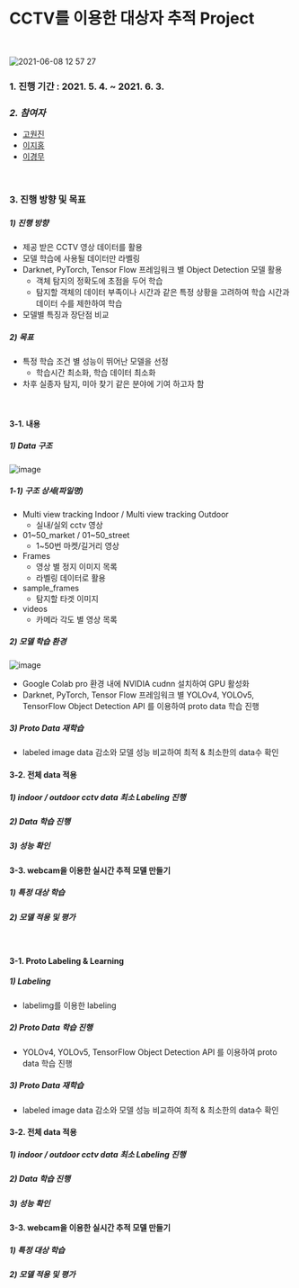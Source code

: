 # CCTV를 이용한 대상자 추적 Project

<br/>

![2021-06-08 12 57 27](https://user-images.githubusercontent.com/78460413/121121882-6eb70780-c85b-11eb-8d83-a39c5641a164.gif)

### 1. 진행 기간 : 2021. 5. 4. ~ 2021. 6. 3.

### *2. 참여자*
- [고원진](https://github.com/wonjin77)
- [이지홍](https://github.com/jihong7107)
- [이경무](https://github.com/rudan916)


<br/>


### 3. 진행 방향 및 목표

  ##### 1) 진행 방향
  - 제공 받은 CCTV 영상 데이터를 활용
  - 모델 학습에 사용될 데이터만 라벨링
  - Darknet, PyTorch, Tensor Flow 프레임워크 별 Object Detection 모델 활용
    - 객체 탐지의 정확도에 초점을 두어 학습
    - 탐지할 객체의 데이터 부족이나 시간과 같은 특정 상황을 고려하여 학습 시간과 데이터 수를 제한하여 학습
  - 모델별 특징과 장단점 비교

  ##### 2) 목표
  - 특정 학습 조건 별 성능이 뛰어난 모델을 선정
    - 학습시간 최소화, 학습 데이터 최소화 
  - 차후 실종자 탐지, 미아 찾기 같은 분야에 기여 하고자 함 

<br/>


#### 3-1. 내용

  ##### 1) Data 구조
![image](https://user-images.githubusercontent.com/78459545/121801181-fe502200-cc70-11eb-843d-653eca501ba5.png)
  ##### 1-1) 구조 상세(파일명)
  - Multi view tracking Indoor / Multi view tracking Outdoor
    - 실내/실외 cctv 영상
  - 01~50_market / 01~50_street
    - 1~50번 마켓/길거리 영상
  - Frames
    - 영상 별 정지 이미지 목록
    - 라벨링 데이터로 활용
  - sample_frames
    - 탐지할 타겟 이미지
  - videos
    - 카메라 각도 별 영상 목록
  
  ##### 2) 모델 학습 환경
![image](https://user-images.githubusercontent.com/78459545/121801643-42442680-cc73-11eb-9c70-e2003fbc5c52.png)
  - Google Colab pro 환경 내에 NVIDIA cudnn 설치하여 GPU 활성화
  - Darknet, PyTorch, Tensor Flow 프레임워크 별 YOLOv4, YOLOv5, TensorFlow Object Detection API 를 이용하여 proto data 학습 진행

  ##### 3) Proto Data 재학습
  - labeled image data 감소와 모델 성능 비교하여 최적 & 최소한의 data수 확인


#### 3-2. 전체 data 적용

  ##### 1) indoor / outdoor cctv data 최소 Labeling 진행

  ##### 2) Data 학습 진행

  ##### 3) 성능 확인


#### 3-3. webcam을 이용한 실시간 추적 모델 만들기

  ##### 1) 특정 대상 학습

  ##### 2) 모델 적용 및 평가
  

<br/>


#### 3-1. Proto Labeling & Learning

  ##### 1) Labeling
  - labelimg를 이용한 labeling
  
  ##### 2) Proto Data 학습 진행
  - YOLOv4, YOLOv5, TensorFlow Object Detection API 를 이용하여 proto data 학습 진행

  ##### 3) Proto Data 재학습
  - labeled image data 감소와 모델 성능 비교하여 최적 & 최소한의 data수 확인


#### 3-2. 전체 data 적용

  ##### 1) indoor / outdoor cctv data 최소 Labeling 진행

  ##### 2) Data 학습 진행

  ##### 3) 성능 확인


#### 3-3. webcam을 이용한 실시간 추적 모델 만들기

  ##### 1) 특정 대상 학습

  ##### 2) 모델 적용 및 평가
  
